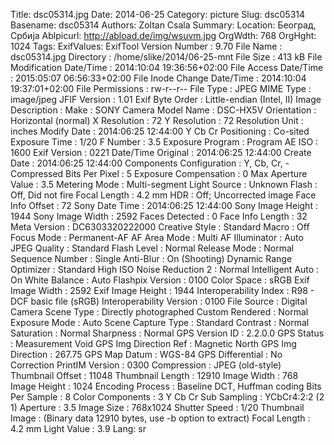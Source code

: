 Title: dsc05314.jpg
Date: 2014-06-25
Category: picture
Slug: dsc05314
Basename: dsc05314
Authors: Zoltan Csala
Summary:
Location: Београд, Србија
Ablpicurl: http://abload.de/img/wsuvm.jpg
OrgWdth: 768
OrgHght: 1024
Tags:
ExifValues: ExifTool Version Number : 9.70
            File Name : dsc05314.jpg
            Directory : /home/slike/2014/06-25-mnt
            File Size : 413 kB
            File Modification Date/Time : 2014:10:04 19:36:56+02:00
            File Access Date/Time : 2015:05:07 06:56:33+02:00
            File Inode Change Date/Time : 2014:10:04 19:37:01+02:00
            File Permissions : rw-r--r--
            File Type : JPEG
            MIME Type : image/jpeg
            JFIF Version : 1.01
            Exif Byte Order : Little-endian (Intel, II)
            Image Description :
            Make : SONY
            Camera Model Name : DSC-HX5V
            Orientation : Horizontal (normal)
            X Resolution : 72
            Y Resolution : 72
            Resolution Unit : inches
            Modify Date : 2014:06:25 12:44:00
            Y Cb Cr Positioning : Co-sited
            Exposure Time : 1/20
            F Number : 3.5
            Exposure Program : Program AE
            ISO : 1600
            Exif Version : 0221
            Date/Time Original : 2014:06:25 12:44:00
            Create Date : 2014:06:25 12:44:00
            Components Configuration : Y, Cb, Cr, -
            Compressed Bits Per Pixel : 5
            Exposure Compensation : 0
            Max Aperture Value : 3.5
            Metering Mode : Multi-segment
            Light Source : Unknown
            Flash : Off, Did not fire
            Focal Length : 4.2 mm
            HDR : Off; Uncorrected image
            Face Info Offset : 72
            Sony Date Time : 2014:06:25 12:44:00
            Sony Image Height : 1944
            Sony Image Width : 2592
            Faces Detected : 0
            Face Info Length : 32
            Meta Version : DC6303320222000
            Creative Style : Standard
            Macro : Off
            Focus Mode : Permanent-AF
            AF Area Mode : Multi
            AF Illuminator : Auto
            JPEG Quality : Standard
            Flash Level : Normal
            Release Mode : Normal
            Sequence Number : Single
            Anti-Blur : On (Shooting)
            Dynamic Range Optimizer : Standard
            High ISO Noise Reduction 2 : Normal
            Intelligent Auto : On
            White Balance : Auto
            Flashpix Version : 0100
            Color Space : sRGB
            Exif Image Width : 2592
            Exif Image Height : 1944
            Interoperability Index : R98 - DCF basic file (sRGB)
            Interoperability Version : 0100
            File Source : Digital Camera
            Scene Type : Directly photographed
            Custom Rendered : Normal
            Exposure Mode : Auto
            Scene Capture Type : Standard
            Contrast : Normal
            Saturation : Normal
            Sharpness : Normal
            GPS Version ID : 2.2.0.0
            GPS Status : Measurement Void
            GPS Img Direction Ref : Magnetic North
            GPS Img Direction : 267.75
            GPS Map Datum : WGS-84
            GPS Differential : No Correction
            PrintIM Version : 0300
            Compression : JPEG (old-style)
            Thumbnail Offset : 11048
            Thumbnail Length : 12910
            Image Width : 768
            Image Height : 1024
            Encoding Process : Baseline DCT, Huffman coding
            Bits Per Sample : 8
            Color Components : 3
            Y Cb Cr Sub Sampling : YCbCr4:2:2 (2 1)
            Aperture : 3.5
            Image Size : 768x1024
            Shutter Speed : 1/20
            Thumbnail Image : (Binary data 12910 bytes, use -b option to extract)
            Focal Length : 4.2 mm
            Light Value : 3.9
Lang: sr

